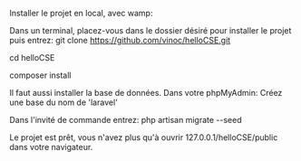 Installer le projet en local, avec wamp: 

Dans un terminal, placez-vous dans le dossier désiré pour installer le projet puis entrez:
git clone https://github.com/vinoc/helloCSE.git

cd helloCSE

composer install

Il faut aussi installer la base de données. 
Dans votre phpMyAdmin: Créez une base du nom de 'laravel'

Dans l'invité de commande entrez:
php artisan migrate --seed

Le projet est prêt, vous n'avez plus qu'à ouvrir 127.0.0.1/helloCSE/public dans votre navigateur.
